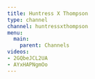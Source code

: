 ```yaml
---
title: Huntress X Thompson
type: channel
channel: huntressxthompson
menu:
  main:
    parent: Channels
videos:
- 2GQbeJCL2UA
- AYxHAPNgmOo
---
```

